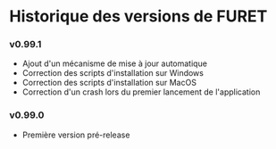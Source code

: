# Historique des versions de FURET

### v0.99.1
- Ajout d'un mécanisme de mise à jour automatique
- Correction des scripts d'installation sur Windows
- Correction des scripts d'installation sur MacOS
- Correction d'un crash lors du premier lancement de l'application

### v0.99.0
- Première version pré-release